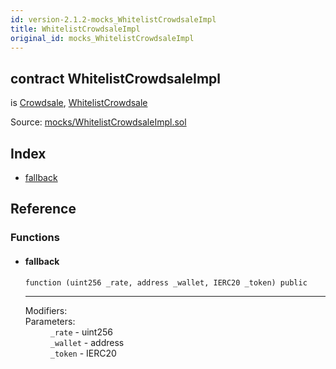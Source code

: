 ```yaml
---
id: version-2.1.2-mocks_WhitelistCrowdsaleImpl
title: WhitelistCrowdsaleImpl
original_id: mocks_WhitelistCrowdsaleImpl
---
```


<div class="contract-doc"><div class="contract"><h2 class="contract-header"><span class="contract-kind">contract</span> WhitelistCrowdsaleImpl</h2><p class="base-contracts"><span>is</span> <a href="crowdsale_Crowdsale.html">Crowdsale</a><span>, </span><a href="crowdsale_validation_WhitelistCrowdsale.html">WhitelistCrowdsale</a></p><div class="source">Source: <a href="https://github.com/OpenZeppelin/zeppelin-solidity/blob/v2.1.2/contracts/mocks/WhitelistCrowdsaleImpl.sol" target="_blank">mocks/WhitelistCrowdsaleImpl.sol</a></div></div><div class="index"><h2>Index</h2><ul><li><a href="mocks_WhitelistCrowdsaleImpl.html#">fallback</a></li></ul></div><div class="reference"><h2>Reference</h2><div class="functions"><h3>Functions</h3><ul><li><div class="item function"><span id="fallback" class="anchor-marker"></span><h4 class="name">fallback</h4><div class="body"><code class="signature">function <strong></strong><span>(uint256 _rate, address _wallet, IERC20 _token) </span><span>public </span></code><hr/><dl><dt><span class="label-modifiers">Modifiers:</span></dt><dd></dd><dt><span class="label-parameters">Parameters:</span></dt><dd><div><code>_rate</code> - uint256</div><div><code>_wallet</code> - address</div><div><code>_token</code> - IERC20</div></dd></dl></div></div></li></ul></div></div></div>
